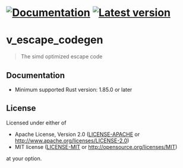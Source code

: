 # [![Documentation](https://docs.rs/v_escape_codegen/badge.svg)](https://docs.rs/v_escape_codegen/) [![Latest version](https://img.shields.io/crates/v/v_escape_codegen.svg)](https://crates.io/crates/v_escape_codegen)

# v_escape_codegen

> The simd optimized escape code

## Documentation

- Minimum supported Rust version: 1.85.0 or later

## License

Licensed under either of

- Apache License, Version 2.0 ([LICENSE-APACHE](LICENSE-APACHE) or http://www.apache.org/licenses/LICENSE-2.0)
- MIT license ([LICENSE-MIT](LICENSE-MIT) or http://opensource.org/licenses/MIT)

at your option.
